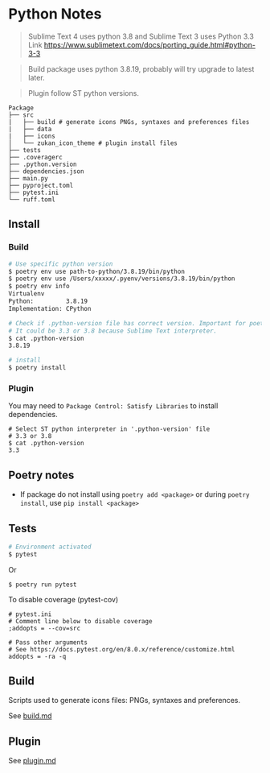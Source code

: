 # Python Notes

> Sublime Text 4 uses python 3.8 and Sublime Text 3 uses Python 3.3  
Link https://www.sublimetext.com/docs/porting_guide.html#python-3-3  

> Build package uses python 3.8.19, probably will try upgrade to latest later.

> Plugin follow ST python versions.

```
Package
├── src
|   ├── build # generate icons PNGs, syntaxes and preferences files
|   ├── data
|   ├── icons
│   └── zukan_icon_theme # plugin install files
├── tests
├── .coveragerc
├── .python.version
├── dependencies.json
├── main.py
├── pyproject.toml
├── pytest.ini
└── ruff.toml
```

## Install

### Build

```sh
# Use specific python version
$ poetry env use path-to-python/3.8.19/bin/python
$ poetry env use /Users/xxxxx/.pyenv/versions/3.8.19/bin/python
$ poetry env info
Virtualenv
Python:         3.8.19
Implementation: CPython

# Check if .python-version file has correct version. Important for poetry install.
# It could be 3.3 or 3.8 because Sublime Text interpreter.
$ cat .python-version
3.8.19

# install
$ poetry install
```

### Plugin

You may need to `Package Control: Satisfy Libraries` to install dependencies.  

```
# Select ST python interpreter in '.python-version' file
# 3.3 or 3.8
$ cat .python-version
3.3
```

## Poetry notes

- If package do not install using `poetry add <package>` or during `poetry install`, use `pip install <package>`  


## Tests

```sh
# Environment activated
$ pytest
```
Or
```
$ poetry run pytest
```

To disable coverage (pytest-cov)  
```
# pytest.ini
# Comment line below to disable coverage
;addopts = --cov=src

# Pass other arguments
# See https://docs.pytest.org/en/8.0.x/reference/customize.html
addopts = -ra -q
```

## Build

Scripts used to generate icons files: PNGs, syntaxes and preferences.  

See [build.md](https://github.com/53v3n3d4/Zukan-Icon-Theme/blob/main/docs/build.md)

## Plugin

See [plugin.md](https://github.com/53v3n3d4/Zukan-Icon-Theme/blob/main/docs/plugin.md)
